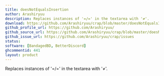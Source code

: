 ```yaml
---
title: doesNotEqualsInsertion
author: Arashiryuu
description: Replaces instances of '=/=' in the textarea with '≠'.
download: https://github.com/Arashiryuu/crap/blob/master/doesNotEqualsInsertion.plugin.js
github_profile_url: https://github.com/Arashiryuu/
github_source_url: https://github.com/Arashiryuu/crap/blob/master/doesNotEqualsInsertion.plugin.js
github_issue_url: https://github.com/Arashiryuu/crap/issues
status: 
software: [BandagedBD, BetterDiscord]
ghcommentid: 441
layout: product
---
```

Replaces instances of '=/=' in the textarea with '≠'.